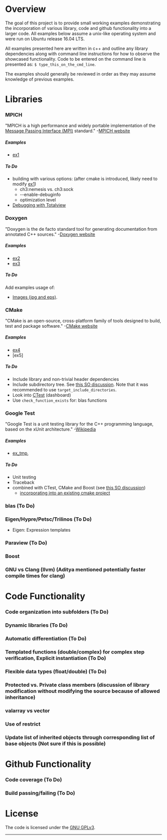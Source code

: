 # Overview

The goal of this project is to provide small working examples demonstrating the incorporation of various library, code
and github functionality into a larger code. All examples below assume a unix-like operating system and were run on
Ubuntu release 16.04 LTS.

All examples presented here are written in c++ and outline any library dependencies along with command line instructions
for how to observe the showcased functionality. Code to be entered on the command line is presented as:
`$ type_this_on_the_cmd_line`.

The examples should generally be reviewed in order as they may assume knowledge of previous examples.

# Libraries

### MPICH

"MPICH is a high performance and widely portable implementation of the [Message Passing Interface (MPI)][MPI_Wikipedia]
standard." -[MPICH website][MPICH_home]

##### Examples

- [ex1]

##### To Do
- building with various options: (after cmake is introduced, likely need to modify [ex1])
	- ch3:nemesis vs. ch3:sock
	- --enable-debuginfo
	- optimization level
- [Debugging with Totalview](https://wiki.mpich.org/mpich/index.php/Frequently_Asked_Questions#Q:_How_do_I_use_Totalview_with_MPICH.3F)


### Doxygen

"Doxygen is the de facto standard tool for generating documentation from annotated C++ sources."
-[Doxygen website][Doxygen_home] 

##### Examples

- [ex2]
- [ex3]

##### To Do

Add examples usage of:
- [Images (jpg and eps)](https://www.stack.nl/~dimitri/doxygen/manual/commands.html#cmdimage).


### CMake

"CMake is an open-source, cross-platform family of tools designed to build, test and package software."
-[CMake website][CMake_home]

##### Examples

- [ex4]
- [ex5]

##### To Do
- Include library and non-trivial header dependencies
- Include subdirectory tree. See [this SO discussion](https://stackoverflow.com/questions/6921695/how-can-i-build-a-c-project-with-multiple-interdependent-subdirectories).  Note that it was recommended to use `target_include_directories`.
- Look into [CTest](https://cmake.org/Wiki/CMake/Testing_With_CTest) (dashboard)
- Use `check_function_exists` for: blas functions

### Google Test

"Google Test is a unit testing library for the C++ programming language, based on the xUnit architecture."
-[Wikipedia][wiki_googletest]

##### Examples

- [ex_tmp],

##### To Do
- Unit testing
- Traceback
- combined with CTest, CMake and Boost (see [this SO discussion](https://scicomp.stackexchange.com/questions/8516/any-recommendations-for-unit-testing-frameworks-compatible-with-code-libraries-t))
	- [incorporating into an existing cmake project](https://github.com/google/googletest/tree/master/googletest#incorporating-into-an-existing-cmake-project)


### blas (To Do)
### Eigen/Hypre/Petsc/Trilinos (To Do)
- Eigen: Expression templates
### Paraview (To Do)
### Boost
### GNU vs Clang (llvm) (Aditya mentioned potentially faster compile times for clang)



# Code Functionality

### Code organization into subfolders (To Do)
### Dynamic libraries (To Do)
### Automatic differentiation (To Do)
### Templated functions (double/complex) for complex step verification, Explicit instantiation (To Do)
### Flexible data types (float/double) (To Do)
### Protected vs. Private class members (discussion of library modification without modifying the source because of allowed inheritance)
### valarray vs vector
### Use of restrict
### Update list of inherited objects through corresponding list of base objects (Not sure if this is possible)

# Github Functionality

### Code coverage (To Do)
### Build passing/failing (To Do)

# License

The code is licensed under the [GNU GPLv3](LICENSE.md).

<!-- References: (This is an HTML comment block which is hidden from doxygen and markdown) -->
---
[MPICH_home]: https://www.mpich.org/
[MPI_Wikipedia]: https://en.wikipedia.org/wiki/Message_Passing_Interface
[Doxygen_home]: http://www.stack.nl/~dimitri/doxygen/
[wiki_googletest]: https://en.wikipedia.org/wiki/Google_Test
[CMake_home]: https://cmake.org/

[ex1]: examples/ex1/
[ex2]: examples/ex2/
[ex3]: examples/ex3/
[ex4]: examples/ex4/
[ex_tmp]: examples/ex_tmp/
